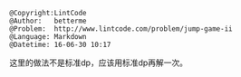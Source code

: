 ```
@Copyright:LintCode
@Author:   betterme
@Problem:  http://www.lintcode.com/problem/jump-game-ii
@Language: Markdown
@Datetime: 16-06-30 10:17
```

这里的做法不是标准dp，应该用标准dp再解一次。